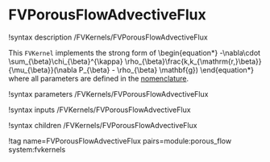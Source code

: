# FVPorousFlowAdvectiveFlux

!syntax description /FVKernels/FVPorousFlowAdvectiveFlux

This `FVKernel` implements the strong form of
\begin{equation*}
  -\nabla\cdot \sum_{\beta}\chi_{\beta}^{\kappa} \rho_{\beta}\frac{k\,k_{\mathrm{r,}\beta}}{\mu_{\beta}}(\nabla P_{\beta} - \rho_{\beta} \mathbf{g})
\end{equation*}
where all parameters are defined in the [nomenclature](/nomenclature.md).

!syntax parameters /FVKernels/FVPorousFlowAdvectiveFlux

!syntax inputs /FVKernels/FVPorousFlowAdvectiveFlux

!syntax children /FVKernels/FVPorousFlowAdvectiveFlux

!tag name=FVPorousFlowAdvectiveFlux pairs=module:porous_flow system:fvkernels
